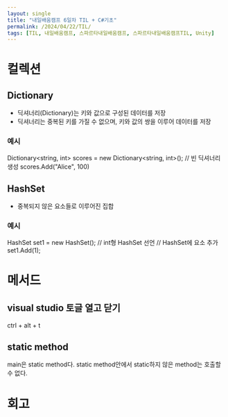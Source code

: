```yaml
---
layout: single
title: "내일배움캠프 6일차 TIL + C#기초"
permalink: /2024/04/22/TIL/
tags: [TIL, 내일배움캠프, 스파르타내일배움캠프, 스파르타내일배움캠프TIL, Unity]
---
```


# 컬렉션
## Dictionary
- 딕셔너리(Dictionary)는 키와 값으로 구성된 데이터를 저장
- 딕셔너리는 중복된 키를 가질 수 없으며, 키와 값의 쌍을 이루어 데이터를 저장
### 예시
  Dictionary<string, int> scores = new Dictionary<string, int>(); // 빈 딕셔너리 생성
  scores.Add("Alice", 100)

## HashSet
- 중복되지 않은 요소들로 이루어진 집합
### 예시
  HashSet<int> set1 = new HashSet<int>();  // int형 HashSet 선언
  // HashSet에 요소 추가
  set1.Add(1);

# 메서드
## visual studio 토글 열고 닫기
ctrl + alt + t

## static method
main은 static method다.
static method안에서 static하지 않은 method는 호출할 수 없다.

# 회고
